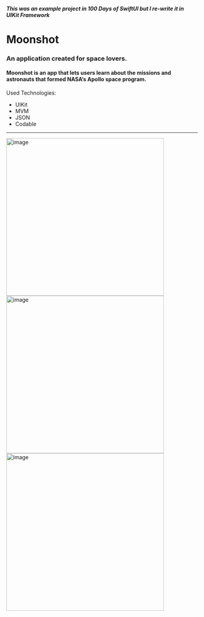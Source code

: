 #### *This was an example project in 100 Days of SwiftUI but I re-write it in UIKit Framework*
# Moonshot
### An application created for space lovers.
#### Moonshot is an app that lets users learn about the missions and astronauts that formed NASA’s Apollo space program.
Used Technologies:
* UIKit
* MVM
* JSON
* Codable
***
<img width="415" alt="image" src="https://github.com/guraygul/UIKitMoonshot/assets/58820744/edd922d2-58e7-40d8-8ec7-ab558f024bbd">
<img width="415" alt="image" src="https://github.com/guraygul/UIKitMoonshot/assets/58820744/a603d9f6-99de-4d01-b0f7-7387a2fcedb3">
<img width="415" alt="image" src="https://github.com/guraygul/UIKitMoonshot/assets/58820744/8b30e647-5a80-4175-a59b-a3ba5dd0c190">


